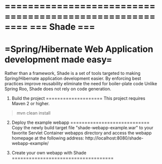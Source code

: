 ========================================================
===                    Shade                         ===
========================================================
=Spring/Hibernate Web Application development made easy=
========================================================

Rather than a framework, Shade is a set of tools targeted to making Spring/Hibernate application development easier.
By enforcing best practices
improve reusability
eliminate the need for boiler-plate code
Unlike Spring Roo, Shade does not rely on code generation.

1. Build the project
====================
This project requires Maven 2 or higher.
>
> mvn clean install
>

2. Deploy the example webapp
============================
Copy the newly build target file "shade-webapp-example.war" to your favorite Servlet Container webapps directory
and access the webapp homepage at the following address:
 http://localhost:8080/shade-webapp-example/

3. Create your own webapp with Shade
====================================
